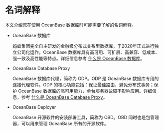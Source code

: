 # 名词解释

本文介绍您在使用 OceanBase 数据库时可能需要了解的名词解释。

* OceanBase 数据库

  蚂蚁集团完全自主研发的金融级分布式关系型数据库，于2020年正式进行独立公司化运作。OceanBase 数据库具有高可用、可扩展、高兼容、低成本、强一致及高性能等特点。详细信息参考 [什么是 OceanBase 数据库](../1.oceanbase-database/1.what-is-oceanbase-database.md)。
  
* OceanBase Database Proxy

  OceanBase 数据库代理，简称为 ODP。ODP 是 OceanBase 数据库专用的连接代理软件。ODP 的核心功能包括：保证最佳路由，避免分布式事务；保护 OceanBase 数据库的高可用能力，单台服务器故障不影响应用。详细信息，参考 [什么是 OceanBase Database Proxy](https://open.oceanbase.com/docs/odp-cn/V3.1.0/10000000000014216)。
  
* OceanBase Deployer

  OceanBase 开源软件的安装部署工具，简称为 OBD。OBD 同时也是包管理器，可以用来管理 OceanBase 所有的开源软件。
  
